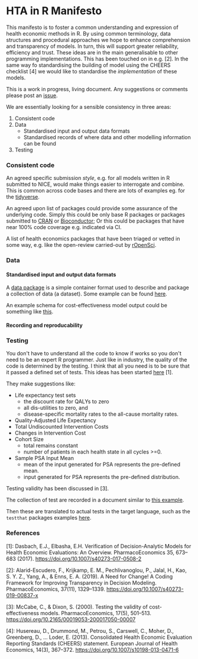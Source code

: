 # HTA in R Manifesto

This manifesto is to foster a common understanding and expression of health economic methods in R.
By using common terminology, data structures and procedural approaches we hope to enhance comprehension and transparency of models.
In turn, this will support greater reliability, efficiency and trust.
These ideas are in the main generalisable to other programming implementations.
This has been touched on in e.g. [2].
In the same way fo standardising the building of model using the CHEERS checklist [4] we would like to standardise the _implementation_ of these models.


This is a work in progress, living document. Any suggestions or comments please post an [issue](https://github.com/StatisticsHealthEconomics/HTAinRmanifesto/issues).


We are essentially looking for a sensible consistency in three areas:

1. Consistent code 
2. Data
   * Standardised input and output data formats
   * Standardised records of where data and other modelling information can be found
4. Testing


### Consistent code

An agreed specific submission _style_, e.g. for all models written in R submitted to NICE, would make things easier to interrogate and combine.
This is common across code bases and there are lots of examples eg. for the [tidyverse](https://style.tidyverse.org/).

An agreed upon list of packages could provide some assurance of the underlying code. Simply this could be only base R packages or packages submitted to [CRAN](https://cran.r-project.org/) or [Bioconductor](https://www.bioconductor.org/);
Or this could be packages that have near 100% code coverage e.g. indicated via CI.

A list of health economics packages that have been triaged or vetted in some way, e.g. like the open-review carried-out by [rOpenSci](https://github.com/ropensci/software-review).


### Data
#### Standardised input and output data formats

A [data package](https://specs.frictionlessdata.io/#overview) is a simple container format used to describe and package a collection of data (a dataset).
Some example can be found [here](https://github.com/datasets).

An example schema for cost-effectiveness model output could be something like [this](https://github.com/StatisticsHealthEconomics/HTAinRmanifesto/blob/main/ce_output_data_schema/ce_output_data_schema_draft.txt).

#### Recording and reproducability

### Testing

You don't have to understand all the code to know if works so you don't need to be an expert R programmer. Just like in industry, the quality of the code is determined by the testing. I think that all you need is to be sure that it passed a defined set of tests. This ideas has been started [here](https://link.springer.com/article/10.1007/s40273-017-0508-2?shared-article-renderer) [1].

They make suggestions like:

* Life expectancy test sets
  * the discount rate for QALYs to zero 
  * all dis-utilities to zero, and 
  * disease-specific mortality rates to the all-cause mortality rates.  
* Quality-Adjusted Life Expectancy  
* Total Undiscounted Intervention Costs 
* Changes in Intervention Cost   
* Cohort Size
  * total remains constant
  * number of patients in each health state in all cycles >=0.
* Sample PSA Input Mean 
  * mean of the input generated for PSA represents the pre-defined mean. 
  * input generated for PSA represents the pre-defined distribution. 

Testing validity has been discussed in [3].

The collection of test are recorded in a document similar to [this example](https://github.com/StatisticsHealthEconomics/HTAinRmanifesto/blob/main/test_case_example/test_case_example.csv).

Then these are translated to actual tests in the target language, such as the `testthat` packages examples [here](https://github.com/StatisticsHealthEconomics/HTAinRmanifesto/blob/main/test_case_example/testthat_example.R).


### References

[1]: Dasbach, E.J., Elbasha, E.H. Verification of Decision-Analytic Models for Health Economic Evaluations: An Overview. PharmacoEconomics 35, 673–683 (2017). https://doi.org/10.1007/s40273-017-0508-2

[2]: Alarid-Escudero, F., Krijkamp, E. M., Pechlivanoglou, P., Jalal, H., Kao, S. Y. Z., Yang, A., & Enns, E. A. (2019). A Need for Change! A Coding Framework for Improving Transparency in Decision Modeling. PharmacoEconomics, 37(11), 1329–1339. https://doi.org/10.1007/s40273-019-00837-x

[3]: McCabe, C., & Dixon, S. (2000). Testing the validity of cost-effectiveness models. PharmacoEconomics, 17(5), 501–513. https://doi.org/10.2165/00019053-200017050-00007

[4]: Husereau, D., Drummond, M., Petrou, S., Carswell, C., Moher, D., Greenberg, D., … Loder, E. (2013). Consolidated Health Economic Evaluation Reporting Standards (CHEERS) statement. European Journal of Health Economics, 14(3), 367–372. https://doi.org/10.1007/s10198-013-0471-6
